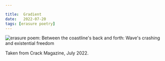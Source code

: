```yaml
---

title:  Gradient
date:   2022-07-20
tags: [erasure poetry]
---
```


<img src="https://www.davidralphlewis.co.uk/assets/images/articles/2022/gradient.jpeg" alt="erasure poem: Between the coastline's back and forth: Wave's crashing and existential freedom" title="Back to this nonsense. I miss the sea." class="responsive"><br>

Taken from Crack Magazine, July 2022.

